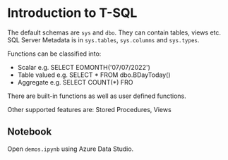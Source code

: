 # Introduction to T-SQL

The default schemas are `sys` and `dbo`. They can contain tables, views etc.
SQL Server Metadata is in `sys.tables`, `sys.columns` and `sys.types`.

Functions can be classified into:

* Scalar e.g. SELECT EOMONTH('07/07/2022')
* Table valued e.g. SELECT * FROM dbo.BDayToday()
* Aggregate e.g. SELECT COUNT(*) FRO

There are built-in functions as well as user defined functions.

Other supported features are: Stored Procedures, Views

## Notebook

Open `demos.ipynb` using Azure Data Studio.
